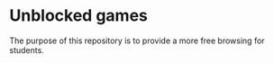 Unblocked games
==============

The purpose of this repository is to provide a more free browsing for students.

